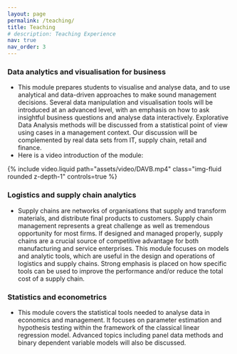 ```yaml
---
layout: page
permalink: /teaching/
title: Teaching
# description: Teaching Experience
nav: true
nav_order: 3
---
```


### Data analytics and visualisation for business
  <!-- * Global MBA, MSc Business Analytics -->
  * This module prepares students to visualise and analyse data, and to use analytical and data-driven approaches to make sound management decisions. Several data manipulation and visualisation tools will be introduced at an advanced level, with an emphasis on how to ask insightful business questions and analyse data interactively. Explorative Data Analysis methods will be discussed from a statistical point of view using cases in a management context. Our discussion will be complemented by real data sets from IT, supply chain, retail and finance.
  * Here is a video introduction of the module:
    
<div class="row mt-3">
  <div class="col-sm mt-3 mt-md-0">
        {% include video.liquid path="assets/video/DAVB.mp4" class="img-fluid rounded z-depth-1" controls=true %}
  </div>
</div>
<!-- <div class="caption">
    A video introduction of the module.
</div> -->
 

### Logistics and supply chain analytics
  * Supply chains are networks of organisations that supply and transform materials, and distribute final products to customers. Supply chain management represents a great challenge as well as tremendous opportunity for most firms. If designed and managed properly, supply chains are a crucial source of competitive advantage for both manufacturing and service enterprises. This module focuses on models and analytic tools, which are useful in the design and operations of logistics and supply chains. Strong emphasis is placed on how specific tools can be used to improve the performance and/or reduce the total cost of a supply chain. 


### Statistics and econometrics
  * This module covers the statistical tools needed to analyse data in economics and management. It focuses on parameter estimation and hypothesis testing within the framework of the classical linear regression model. Advanced topics including panel data methods and binary dependent variable models will also be discussed. 
